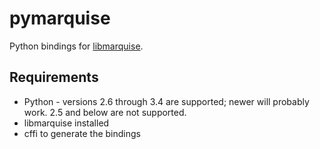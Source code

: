 pymarquise
==========

Python bindings for [libmarquise](https://github.com/anchor/libmarquise).


Requirements
------------

- Python - versions 2.6 through 3.4 are supported; newer will probably
  work. 2.5 and below are not supported.
- libmarquise installed
- cffi to generate the bindings
